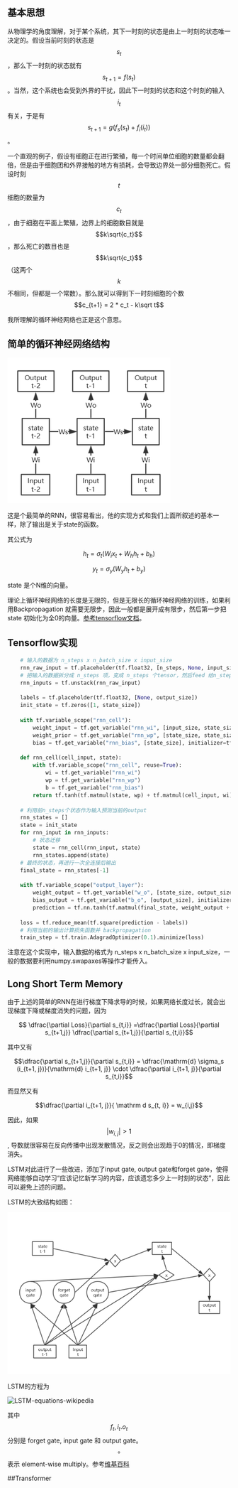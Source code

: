 ## 基本思想

从物理学的角度理解，对于某个系统，其下一时刻的状态是由上一时刻的状态唯一决定的。假设当前时刻的状态是$$s_t$$ ，那么下一时刻的状态就有$$s_{t+1} = f(s_t)$$ 。当然，这个系统也会受到外界的干扰，因此下一时刻的状态和这个时刻的输入$$i_t$$有关，于是有$$s_{t+1} = g(f_s(s_t) + f_i(i_t))$$ 。

一个直观的例子，假设有细胞正在进行繁殖，每一个时间单位细胞的数量都会翻倍，但是由于细胞团和外界接触的地方有损耗，会导致边界处一部分细胞死亡。假设时刻 $$t$$ 细胞的数量为 $$c_t$$ ，由于细胞在平面上繁殖，边界上的细胞数目就是 $$k\sqrt{c_t}$$  ，那么死亡的数目也是 $$k\sqrt{c_t}$$ （这两个$$k$$不相同，但都是一个常数）。那么就可以得到下一时刻细胞的个数 $$c_{t+1} = 2 * c_t - k\sqrt t$$

我所理解的循环神经网络也正是这个意思。

## 简单的循环神经网络结构

![RNN](..\figs\RNN.PNG)

这是个最简单的RNN，很容易看出，他的实现方式和我们上面所叙述的基本一样，除了输出是关于state的函数。

其公式为

$$ h_t = \sigma_t(W_ix_t + W_hh_t + b_h)$$

$$y_t = \sigma_y (W_yh_t+b_y)$$

state 是个N维的向量。

理论上循环神经网络的长度是无限的，但是无限长的循环神经网络的训练，如果利用Backpropagation 就需要无限步，因此一般都是展开成有限步，然后第一步把 state 初始化为全0的向量。[参考tensorflow文档](https://www.tensorflow.org/tutorials/sequences/recurrent#truncated_backpropagation)。

## Tensorflow实现

```python
    # 输入的数据为 n_steps x n_batch_size x input_size
    rnn_raw_input = tf.placeholder(tf.float32, [n_steps, None, input_size])
    # 把输入的数据拆分成 n_steps 项，变成 n_steps 个tensor，然后feed 给n_steps 步的输入
    rnn_inputs = tf.unstack(rnn_raw_input)
	
    labels = tf.placeholder(tf.float32, [None, output_size])
    init_state = tf.zeros([1, state_size])

    with tf.variable_scope("rnn_cell"):
        weight_input = tf.get_variable("rnn_wi", [input_size, state_size])
        weight_prior = tf.get_variable("rnn_wp", [state_size, state_size])
        bias = tf.get_variable("rnn_bias", [state_size], initializer=tf.constant_initializer(0.0))

    def rnn_cell(cell_input, state):
        with tf.variable_scope("rnn_cell", reuse=True):
            wi = tf.get_variable("rnn_wi")
            wp = tf.get_variable("rnn_wp")
            b = tf.get_variable("rnn_bias")
        return tf.tanh(tf.matmul(state, wp) + tf.matmul(cell_input, wi) + b)

    # 利用前n_steps个状态作为输入预测当前的output
    rnn_states = []
    state = init_state
    for rnn_input in rnn_inputs:
        # 状态迁移
        state = rnn_cell(rnn_input, state)
        rnn_states.append(state)
    # 最终的状态，再进行一次全连接后输出
    final_state = rnn_states[-1]

    with tf.variable_scope("output_layer"):
        weight_output = tf.get_variable("w_o", [state_size, output_size])
        bias_output = tf.get_variable("b_o", [output_size], initializer=tf.constant_initializer(0.0))
        prediction = tf.nn.tanh(tf.matmul(final_state, weight_output + bias_output))

    loss = tf.reduce_mean(tf.square(prediction - labels))
    # 利用当前的输出计算损失函数并 backpropagation
    train_step = tf.train.AdagradOptimizer(0.1).minimize(loss)
```

注意在这个实现中，输入数据的格式为 n_steps x n_batch_size x input_size，一般的数据要利用numpy.swapaxes等操作才能传入。

## Long Short Term Memory

由于上述的简单的RNN在进行梯度下降求导的时候，如果网络长度过长，就会出现梯度下降或梯度消失的问题，因为

$$ \dfrac{\partial Loss}{\partial s_{t,i}} =\dfrac{\partial Loss}{\partial s_{t+1,j}} \dfrac{\partial s_{t+1,j}}{\partial s_{t,i}}$$

其中又有

$$\dfrac{\partial s_{t+1,j}}{\partial s_{t,i}} = \dfrac{\mathrm{d} \sigma_s  (i_{t+1, j})}{\mathrm{d} i_{t+1, j}} \cdot \dfrac{\partial i_{t+1, j}}{\partial s_{t,i}}$$

而显然又有

$$\dfrac{\partial i_{t+1, j}}{ \mathrm d s_{t, i}} = w_{i,j}​$$

因此，如果$$|w_{i,j}|>1$$ , 导数就很容易在反向传播中出现发散情况，反之则会出现趋于0的情况，即梯度消失。

LSTM对此进行了一些改进，添加了input gate, output gate和forget gate，使得网络能够自动学习“应该记忆新学习的内容，应该遗忘多少上一时刻的状态”，因此可以避免上述的问题。

LSTM的大致结构如图：

![LSTM](..\figs\LSTM.PNG)

LSTM的方程为

![LSTM-equations-wikipedia](D:\MyDoc\文章\Learn\figs\LSTM-equations-wikipedia.png)

其中 $$f_t, i_t. o_t$$ 分别是 forget gate, input gate 和 output gate。$$\circ $$ 表示 element-wise multiply。参考[维基百科](https://en.wikipedia.org/wiki/Long_short-term_memory)

##Transformer

